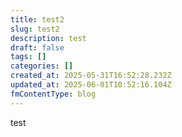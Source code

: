 ```yaml
---
title: test2
slug: test2
description: test
draft: false
tags: []
categories: []
created_at: 2025-05-31T16:52:28.232Z
updated_at: 2025-06-01T10:52:16.104Z
fmContentType: blog
---
```


test
